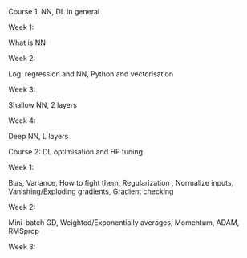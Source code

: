Course 1: NN, DL in general

Week 1:

What is NN

Week 2:

Log. regression and NN, Python and vectorisation

Week 3:

Shallow NN, 2 layers

Week 4:

Deep NN, L layers

Course 2: DL optimisation and HP tuning

Week 1:

Bias, Variance, How to fight them, Regularization , Normalize inputs, 
Vanishing/Exploding gradients, Gradient checking

Week 2:

Mini-batch GD, Weighted/Exponentially averages, Momentum, ADAM, RMSprop

Week 3:

